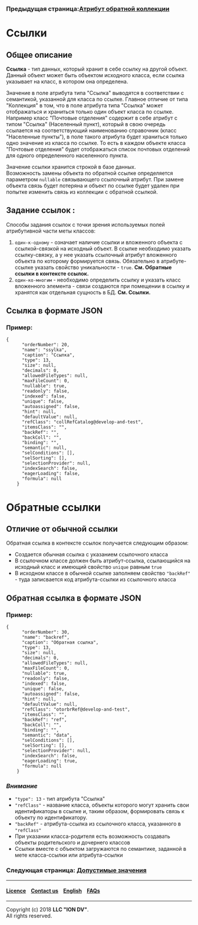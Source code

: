 ### Предыдущая страница:[Атрибут обратной коллекции](/docs/ru/2_system_description/metadata_structure/meta_class/atr_itemclass_backcoll.md)  
# Ссылки
## Общее описание

**Ссылка** - тип данных, который хранит в себе ссылку на другой объект. Данный объект может быть объектом исходного класса, если ссылка указывает на класс, в котором она определена. 

Значение в поле атрибута типа "Ссылка" выводятся в соответствии с семантикой, указанной для класса по ссылке. Главное отличие от типа "Коллекция" в том, что в поле атрибута типа "Ссылка" может отображаться и храниться только один объект класса по ссылке. Например класс "Почтовые отделения" содержит в себе  атрибут с типом "Ссылка" (Населенный пункт), который в свою очередь ссылается на соответствующий наименованию справочник (класс "Населенные пункты"), в поле такого атрибута будет храниться только одно значение из класса по ссылке. То есть в каждом объекте класса "Почтовые отделения" будет отображаться список почтовых отделений для одного определенного населенного пункта.

Значение ссылки хранится строкой в базе данных.   
Возможность замены объекта по обратной ссылке определяется параметром `nullable` связывающего ссылочный атрибут. При замене объекта связь будет потеряна и объект по ссылке будет удален при попытке изменить связь из коллекции с обратной ссылкой.



## Задание ссылок :
Способы задания ссылок с точки зрения используемых полей атрибутивной части меты классов: 
1. `один-к-одному` - означает наличие ссылки и вложенного объекта с ссылкой-связкой на исходный объект. В ссылке необходимо указать ссылку-связку, а у нее указать ссылочный атрибут вложенного объекта по которому формируется связь. Обязательно в атрибуте-ссылке указать свойство уникальности - `true`. __См. Обратные ссылки в контексте ссылок.__ 
2. `один-ко-многим` - необходимо определить ссылку и указать класс вложенного элемента - связи создаются при помещении в ссылку и хранятся как отдельная сущность в БД. __См. Ссылки.__

## Ссылка в формате JSON 

### Пример:

```
{
      "orderNumber": 20,
      "name": "ssylka",
      "caption": "Ссылка",
      "type": 13,
      "size": null,
      "decimals": 0,
      "allowedFileTypes": null,
      "maxFileCount": 0,
      "nullable": true,
      "readonly": false,
      "indexed": false,
      "unique": false,
      "autoassigned": false,
      "hint": null,
      "defaultValue": null,
      "refClass": "collRefCatalog@develop-and-test",
      "itemsClass": "",
      "backRef": "",
      "backColl": "",
      "binding": "",
      "semantic": null,
      "selConditions": [],
      "selSorting": [],
      "selectionProvider": null,
      "indexSearch": false,
      "eagerLoading": false,
      "formula": null
    }
```  


# Обратные ссылки 
## Отличие от обычной ссылки

Обратная ссылка в контексте ссылок получается следующим образом:
- Создается обычная ссылка с указанием ссылочного класса
- В ссылочном классе должен быть атрибут-ссылка, ссылающийся на исходный класс и имеющий свойство `unique` равным `true`
- В исходном классе в обычной ссылке заполняем свойство `"backRef"` - туда записвается код атрибута-ссылки из ссылочного класса

## Обратная ссылка в формате JSON

### Пример:

```
{
      "orderNumber": 30,
      "name": "backref",
      "caption": "Обратная ссылка",
      "type": 13,
      "size": null,
      "decimals": 0,
      "allowedFileTypes": null,
      "maxFileCount": 0,
      "nullable": true,
      "readonly": false,
      "indexed": false,
      "unique": false,
      "autoassigned": false,
      "hint": null,
      "defaultValue": null,
      "refClass": "otorbrRef@develop-and-test",
      "itemsClass": "",
      "backRef": "ref",
      "backColl": "",
      "binding": "",
      "semantic": "data",
      "selConditions": [],
      "selSorting": [],
      "selectionProvider": null,
      "indexSearch": false,
      "eagerLoading": true,
      "formula": null
    }
```  

### *Внимание* 
- `"type": 13` - тип атрибута "Ссылка"
- `"refClass"` - название класса, объекты которого могут хранить свои идентификаторы в ссылке и, таким образом, формировать связь к объекту по идентификатору.
- `"backRef"` - атрибута-ссылка из ссылочного класса, указанного в `"refClass"`
- При указании класса-родителя есть возможность создавать объекты родительского и дочернего классов
- Ссылки вместе с объектом загружаются по семантике, заданной в мете класса-ссылки или атрибута-ссылки


### Следующая страница: [Допустимые значения](/docs/ru/2_system_description/metadata_structure/meta_class/atr_selconditions.md)
--------------------------------------------------------------------------  


 #### [Licence](/LICENCE.md) &ensp;  [Contact us](https://iondv.com) &ensp;  [English](/docs/en/2_system_description/metadata_structure/meta_class/atr_ref_backref.md)   &ensp; [FAQs](/faqs.md)          



--------------------------------------------------------------------------  

Copyright (c) 2018 **LLC "ION DV"**.   
All rights reserved. 